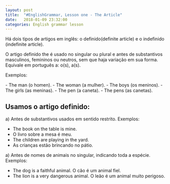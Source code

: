 ```yaml
---
layout: post
title:  "#EnglishGrammar, Lesson one - The Article"
date:   2018-01-09 23:32:00
categories: English grammar lesson
---
```



Há dois tipos de artigos em inglês: o definido(definite article) e o indefinido (indefinite article).

O artigo definido the é usado no singular ou plural e antes de substantivos masculinos, femininos ou neutros, sem que haja variação em sua forma. Equivale em português a: o(s), a(s).

Exemplos:
<p>- The man (o homen).
- The woman (a mulher).
- The boys (os meninos).
- The girls (as meninas).
- The pen (a caneta).
- The pens (as canetas).

## Usamos o artigo definido:

a) Antes de substantivos usados em sentido restrito.
Exemplos: 
- The book on the table is mine.
- O livro sobre a mesa é meu.
- The children are playing in the yard.
- As crianças estão brincando no pátio.

a) Antes de nomes de animais no singular, indicando toda a espécie.
Exemplos: 
- The dog is a faithful animal.
    O cão é um animal fiel.
- The lion is a very dangerous animal.
    O leão é um animal muito perigoso.